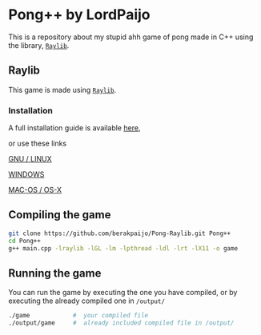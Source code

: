 # Pong++ by LordPaijo

This is a repository about my stupid ahh game of pong made in C++ using the library, [`Raylib`](https://github.com/raysan5/raylib).

## Raylib
This game is made using [`Raylib`](https://github.com/raysan5/raylib).
### Installation
A full installation guide is available [here](https://github.com/raysan5/raylib?tab=readme-ov-file#),

or use these links

[GNU / LINUX](https://github.com/raysan5/raylib/wiki/Working-on-GNU-Linux)

[WINDOWS](https://github.com/raysan5/raylib/wiki/Working-on-Windows) 

[MAC-OS / OS-X](https://github.com/raysan5/raylib/wiki/Working-on-macOS)

## Compiling the game
```bash
git clone https://github.com/berakpaijo/Pong-Raylib.git Pong++
cd Pong++
g++ main.cpp -lraylib -lGL -lm -lpthread -ldl -lrt -lX11 -o game
```
## Running the game
You can run the game by executing the one you have compiled, or by executing the already compiled one in `/output/`
```bash
./game            #  your compiled file
./output/game     #  already included compiled file in /output/
```
